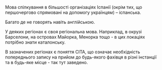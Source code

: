 Мова спілкування в більшості організаціях Іспанії (окрім тих, що першочергово спрямовані на допомогу українцям) – іспанська. 

Багато де не говорять навіть англійською.

У деяких регіонах є своя регіональна мова. Наприклад, в окрузі Барселони, на островах Майорка, Менорка тощо - в цих локаціях потрібно знати каталонську.

<section type="note">

В зазначених регіонах є поняття СІТА, що означає необхідність попереднього запису на прийом до будь-якого фахівця в різні інстанції та в будь-яке місце - так тут заведено.
</section>